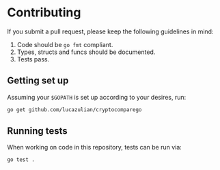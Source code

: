 # Contributing

If you submit a pull request, please keep the following guidelines in mind:

1. Code should be `go fmt` compliant.
2. Types, structs and funcs should be documented.
3. Tests pass.

## Getting set up

Assuming your `$GOPATH` is set up according to your desires, run:

```sh
go get github.com/lucazulian/cryptocomparego
```

## Running tests

When working on code in this repository, tests can be run via:

```sh
go test .
```